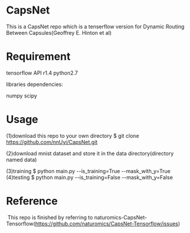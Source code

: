 # CapsNet
  This is a CapsNet repo which is a tenserflow version for Dynamic Routing Between Capsules(Geoffrey E. Hinton et al)

# Requirement
  
  tensorflow API r1.4
  python2.7
  
  libraries dependencies:
  
  numpy
  scipy
  
# Usage
  (1)download this repo to your own directory
    $ git clone https://github.com/nnUyi/CapsNet.git
    
  (2)download mnist dataset and store it in the data directory(directory named data)
  
  (3)training
    $ python main.py --is_training=True --mask_with_y=True
  (4)testing
    $ python main.py --is_training=False --mask_with_y=False
  
# Reference
  This repo is finished by referring to naturomics-CapsNet-Tensorflow(https://github.com/naturomics/CapsNet-Tensorflow/issues)

